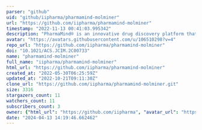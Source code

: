 ```yaml
---
parser: "github"
uid: "github/iipharma/pharmamind-molminer"
url: "https://github.com/iipharma/pharmamind-molminer"
timestamp: "2022-11-13 00:41:03.995342"
description: "PharmaMind® is an innovative drug discovery platform that integrates advanced artificial intelligence and computational simulation design techniques, which is suitable for real-world novel drug R&D."
avatar: "https://avatars.githubusercontent.com/u/106510298?v=4"
repo_url: "https://github.com/iipharma/pharmamind-molminer"
doi: "10.1021/ACS.JCIM.2C00733"
name: "pharmamind-molminer"
full_name: "iipharma/pharmamind-molminer"
html_url: "https://github.com/iipharma/pharmamind-molminer"
created_at: "2022-05-30T06:25:59Z"
updated_at: "2022-10-21T09:11:30Z"
clone_url: "https://github.com/iipharma/pharmamind-molminer.git"
size: 3316
stargazers_count: 11
watchers_count: 11
subscribers_count: 3
owner: {"html_url": "https://github.com/iipharma", "avatar_url": "https://avatars.githubusercontent.com/u/106510298?v=4", "login": "iipharma", "type": "User"}
date: "2024-04-13 14:19:46.662462"
---
```

